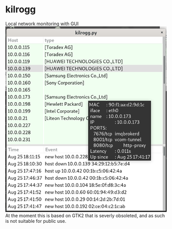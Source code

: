 # kilrogg
Local network monitoring with GUI
![Kilrogg screencap](/images/kilrogg.png)
At the moment this is based on GTK2 that is severly obsoleted, and as such is not suitable for public use.
